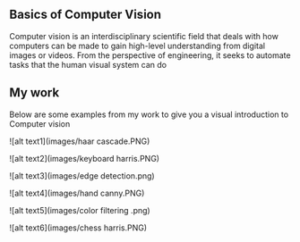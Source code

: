 ## Basics of Computer Vision
Computer vision is an interdisciplinary scientific field that deals with how computers can be made to gain high-level understanding from digital images or videos. From the perspective of engineering, it seeks to automate tasks that the human visual system can do

## My work
Below are some examples from my work to give you a visual introduction to Computer vision

![alt text1](images/haar cascade.PNG)

![alt text2](images/keyboard harris.PNG)

![alt text3](images/edge detection.png)

![alt text4](images/hand canny.PNG)

![alt text5](images/color filtering .png)

![alt text6](images/chess harris.PNG)


